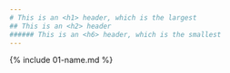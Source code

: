 ```yaml
---
# This is an <h1> header, which is the largest
## This is an <h2> header
###### This is an <h6> header, which is the smallest
---
```


{% include 01-name.md %}

